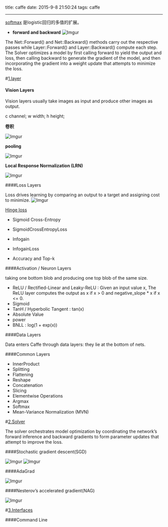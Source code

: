 title: caffe
date: 2015-9-8 21:50:24
tags: caffe

---

[softmax](http://www.cnblogs.com/tornadomeet/archive/2013/03/22/2975978.html) 是logistic回归的多值的扩展。

* **forward and backward**
![Imgur](http://wangfan.net:9000/DrIjXL7.png)

 The Net::Forward() and Net::Backward() methods carry out the respective passes while Layer::Forward() and Layer::Backward() compute each step.
 The Solver optimizes a model by first calling forward to yield the output and loss, then calling backward to generate the gradient of the model, and then incorporating the gradient into a weight update that attempts to minimize the loss. 

<!--more-->

#[1.layer](http://caffe.berkeleyvision.org/tutorial/layers.html)

#### Vision Layers

Vision layers usually take images as input and produce other images as output.

c channel; w width; h height;

**卷积**

![Imgur](http://wangfan.net:9000/DDiDWEf.png)

**pooling**

![Imgur](http://wangfan.net:9000/gIrswiW.png)

**Local Response Normalization (LRN)**

![Imgur](http://wangfan.net:9000/9BsJaa3.png)

####Loss Layers

Loss drives learning by comparing an output to a target and assigning cost to minimize. 
![Imgur](http://wangfan.net:9000/6OsNJul.png)

[Hinge loss](https://en.wikipedia.org/wiki/Hinge_loss)

* Sigmoid Cross-Entropy

* SigmoidCrossEntropyLoss

* Infogain

* InfogainLoss

* Accuracy and Top-k

####Activation / Neuron Layers

 taking one bottom blob and producing one top blob of the same size.
 
 * ReLU / Rectified-Linear and Leaky-ReLU : Given an input value x, The ReLU layer computes the output as x if x > 0 and negative_slope * x if x <= 0. 
 * Sigmoid
 * TanH / Hyperbolic Tangent : tan(x)
 * Absolute Value
 * power
 * BNLL :  log(1 + exp(x)) 

####Data Layers

Data enters Caffe through data layers: they lie at the bottom of nets.

####Common Layers

*  InnerProduct
*  Splitting
*  Flattening
*  Reshape
*  Concatenation
*  Slicing
*  Elementwise Operations
*  Argmax
*  Softmax
*  Mean-Variance Normalization (MVN)

#[2.Solver](http://caffe.berkeleyvision.org/tutorial/solver.html)

The solver orchestrates model optimization by coordinating the network’s forward inference and backward gradients to form parameter updates that attempt to improve the loss. 

####Stochastic gradient descent(SGD)

![Imgur](http://wangfan.net:9000/O0bo26W.png)
![Imgur](http://wangfan.net:9000/X8GOMdE.png)

####AdaGrad

![Imgur](http://wangfan.net:9000/3iYAmnT.png)

####Nesterov’s accelerated gradient(NAG)

![Imgur](http://wangfan.net:9000/O1nQA3A.png)

#[3.Interfaces](http://caffe.berkeleyvision.org/tutorial/interfaces.html)

####Command Line
